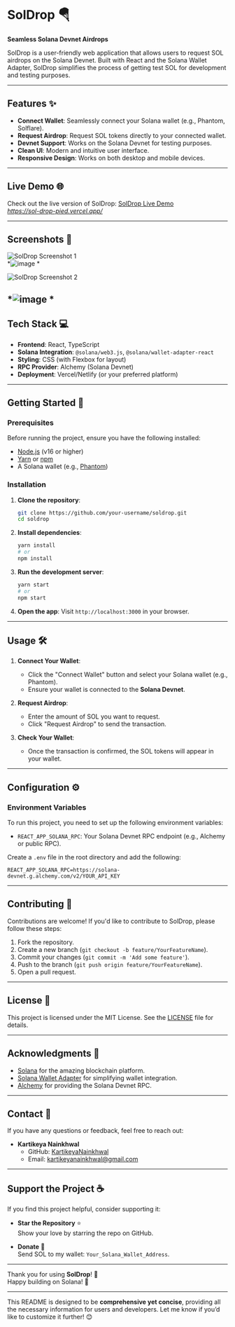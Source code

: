 # **SolDrop** 🪂

**Seamless Solana Devnet Airdrops**

SolDrop is a user-friendly web application that allows users to request SOL airdrops on the Solana Devnet. Built with React and the Solana Wallet Adapter, SolDrop simplifies the process of getting test SOL for development and testing purposes.

---

## **Features** ✨

- **Connect Wallet**: Seamlessly connect your Solana wallet (e.g., Phantom, Solflare).
- **Request Airdrop**: Request SOL tokens directly to your connected wallet.
- **Devnet Support**: Works on the Solana Devnet for testing purposes.
- **Clean UI**: Modern and intuitive user interface.
- **Responsive Design**: Works on both desktop and mobile devices.

---

## **Live Demo** 🌐

Check out the live version of SolDrop: [SolDrop Live Demo](#)  
*https://sol-drop-pied.vercel.app/*

---

## **Screenshots** 📸

![SolDrop Screenshot 1](#)  
*![image](https://github.com/user-attachments/assets/841d3870-45ae-40cb-a212-912e638b1711)
*


![SolDrop Screenshot 2](#) 
 
 
*![image](https://github.com/user-attachments/assets/00151a00-1b5a-4f81-ae7b-5a0b82743997)
*
---

## **Tech Stack** 💻

- **Frontend**: React, TypeScript
- **Solana Integration**: `@solana/web3.js`, `@solana/wallet-adapter-react`
- **Styling**: CSS (with Flexbox for layout)
- **RPC Provider**: Alchemy (Solana Devnet)
- **Deployment**: Vercel/Netlify (or your preferred platform)

---

## **Getting Started** 🚀

### **Prerequisites**

Before running the project, ensure you have the following installed:

- [Node.js](https://nodejs.org/) (v16 or higher)
- [Yarn](https://yarnpkg.com/) or [npm](https://www.npmjs.com/)
- A Solana wallet (e.g., [Phantom](https://phantom.app/))

### **Installation**

1. **Clone the repository**:
   ```bash
   git clone https://github.com/your-username/soldrop.git
   cd soldrop
   ```

2. **Install dependencies**:
   ```bash
   yarn install
   # or
   npm install
   ```

3. **Run the development server**:
   ```bash
   yarn start
   # or
   npm start
   ```

4. **Open the app**:
   Visit `http://localhost:3000` in your browser.

---

## **Usage** 🛠️

1. **Connect Your Wallet**:
   - Click the "Connect Wallet" button and select your Solana wallet (e.g., Phantom).
   - Ensure your wallet is connected to the **Solana Devnet**.

2. **Request Airdrop**:
   - Enter the amount of SOL you want to request.
   - Click "Request Airdrop" to send the transaction.

3. **Check Your Wallet**:
   - Once the transaction is confirmed, the SOL tokens will appear in your wallet.

---

## **Configuration** ⚙️

### **Environment Variables**

To run this project, you need to set up the following environment variables:

- `REACT_APP_SOLANA_RPC`: Your Solana Devnet RPC endpoint (e.g., Alchemy or public RPC).

Create a `.env` file in the root directory and add the following:

```env
REACT_APP_SOLANA_RPC=https://solana-devnet.g.alchemy.com/v2/YOUR_API_KEY
```

---

## **Contributing** 🤝

Contributions are welcome! If you'd like to contribute to SolDrop, please follow these steps:

1. Fork the repository.
2. Create a new branch (`git checkout -b feature/YourFeatureName`).
3. Commit your changes (`git commit -m 'Add some feature'`).
4. Push to the branch (`git push origin feature/YourFeatureName`).
5. Open a pull request.

---

## **License** 📜

This project is licensed under the MIT License. See the [LICENSE](LICENSE) file for details.

---

## **Acknowledgments** 🙏

- [Solana](https://solana.com/) for the amazing blockchain platform.
- [Solana Wallet Adapter](https://github.com/solana-labs/wallet-adapter) for simplifying wallet integration.
- [Alchemy](https://www.alchemy.com/) for providing the Solana Devnet RPC.

---

## **Contact** 📧

If you have any questions or feedback, feel free to reach out:

- **Kartikeya Nainkhwal**  
  - GitHub: [KartikeyaNainkhwal](#)  
  - Email: [kartikeyanainkhwal@gmail.com](#)  

---

## **Support the Project** ☕

If you find this project helpful, consider supporting it:

- **Star the Repository** ⭐  
  Show your love by starring the repo on GitHub.

- **Donate** 💸  
  Send SOL to my wallet: `Your_Solana_Wallet_Address`.

---

Thank you for using **SolDrop**! 🎉  
Happy building on Solana! 🚀

---

This README is designed to be **comprehensive yet concise**, providing all the necessary information for users and developers. Let me know if you’d like to customize it further! 😊
